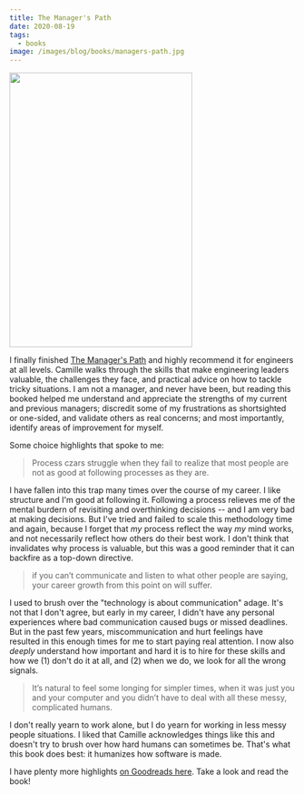 ```yaml
---
title: The Manager's Path
date: 2020-08-19
tags:
  - books
image: /images/blog/books/managers-path.jpg
---
```


<img class="book-cover" src="/images/blog/books/managers-path.jpg" width="322" height="483">

I finally finished [The Manager's Path][1] and highly recommend it for engineers
at all levels. Camille walks through the skills that make engineering leaders
valuable, the challenges they face, and practical advice on how to tackle tricky
situations. I am not a manager, and never have been, but reading this booked helped
me understand and appreciate the strengths of my current and previous managers;
discredit some of my frustrations as shortsighted or one-sided, and validate others
as real concerns; and most importantly, identify areas of improvement for myself.

Some choice highlights that spoke to me:

> Process czars struggle when they fail to realize that most people are not as
> good at following processes as they are.

I have fallen into this trap many times over the course of my career. I like
structure and I'm good at following it. Following a process relieves me of the mental burdern
of revisiting and overthinking decisions -- and I am very bad at making decisions.
But I've tried and failed to scale this methodology time and again, because I
forget that _my_ process reflect the way _my_ mind works, and not necessarily reflect
how others do their best work. I don't think that invalidates why process is valuable,
but this was a good reminder that it can backfire as a top-down directive.

> if you can’t communicate and listen to what other people are saying, your career
> growth from this point on will suffer.

I used to brush over the "technology is about communication" adage. It's not that
I don't agree, but early in my career, I didn't have any personal experiences
where bad communication caused bugs or missed deadlines. But in the past few
years, miscommunication and hurt feelings have resulted in this enough times for
me to start paying real attention. I now also _deeply_ understand how important
and hard it is to hire for these skills and how we (1) don't do it at all,
and (2) when we do, we look for all the wrong signals.

> It’s natural to feel some longing for simpler times, when it was just you and
> your computer and you didn’t have to deal with all these messy, complicated humans.

I don't really yearn to work alone, but I do yearn for working in less
messy people situations. I liked that Camille acknowledges things like this
and doesn't try to brush over how hard humans can sometimes be. That's
what this book does best: it humanizes how software is made.

I have plenty more highlights [on Goodreads here][2]. Take a look and read the
book!

[1]: https://www.amazon.com/Managers-Path-Leaders-Navigating-Growth-ebook/dp/B06XP3GJ7F/ref=as*li_ss*tl?s=books&ie=UTF8&qid=1515860472&sr=1-1&keywords=manager%27s+path&linkCode=sl1&tag=elidebranc-20&linkId=1debd573dbbe4189ff620dff2885a518
[2]: https://www.goodreads.com/notes/34616805-the-manager-s-path/27391275-mehul
